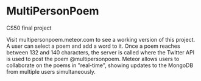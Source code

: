 MultiPersonPoem
===============

CS50 final project

Visit multipersonpoem.meteor.com to see a working version of this project.  A user can select a poem and add a word to it.  Once a poem reaches between 132 and 140 characters, the server is called where the Twitter API is used to post the poem @multipersonpoem.  Meteor allows users to collaborate on the poems in "real-time", showing updates to the MongoDB from multiple users simultaneously.
